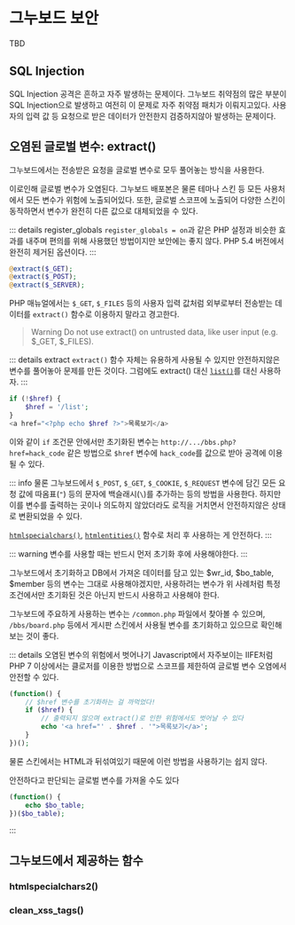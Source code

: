 # 그누보드 보안

TBD

## SQL Injection

SQL Injection 공격은 흔하고 자주 발생하는 문제이다. 그누보드 취약점의 많은 부분이 SQL Injection으로 발생하고 여전히 이 문제로 자주 취약점 패치가 이뤄지고있다. 사용자의 입력 값 등 요청으로 받은 데이터가 안전한지 검증하지않아 발생하는 문제이다.

## 오염된 글로벌 변수: extract()

그누보드에서는 전송받은 요청을 글로벌 변수로 모두 풀어놓는 방식을 사용한다.

이로인해 글로벌 변수가 오염된다. 그누보드 배포본은 물론 테마나 스킨 등 모든 사용처에서 모든 변수가 위험에 노출되어있다. 또한, 글로벌 스코프에 노출되어 다양한 스킨이 동작하면서 변수가 완전히 다른 값으로 대체되었을 수 있다.

::: details register_globals
`register_globals = on`과 같은 PHP 설정과 비슷한 효과를 내주며 편의를 위해 사용했던 방법이지만 보안에는 좋지 않다. PHP 5.4 버전에서 완전히 제거된 옵션이다.
:::

```php
@extract($_GET);
@extract($_POST);
@extract($_SERVER);
```

PHP 매뉴얼에서는 `$_GET`, `$_FILES` 등의 사용자 입력 값처럼 외부로부터 전송받는 데이터를 `extract()` 함수로 이용하지 말라고 경고한다.

> Warning Do not use extract() on untrusted data, like user input (e.g. $\_GET, $\_FILES).

::: details extract
`extract()` 함수 자체는 유용하게 사용될 수 있지만 안전하지않은 변수를 풀어놓아 문제를 만든 것이다. 그럼에도 extract() 대신 [`list()`](https://www.php.net/manual/en/function.list.php)를 대신 사용하자.
:::

```php
if (!$href) {
    $href = '/list';
}
<a href="<?php echo $href ?>">목록보기</a>
```

이와 같이 `if` 조건문 안에서만 초기화된 변수는 `http://.../bbs.php?href=hack_code` 같은 방법으로 `$href` 변수에 `hack_code`를 값으로 받아 공격에 이용될 수 있다.

::: info
물론 그누보드에서 `$_POST`, `$_GET`, `$_COOKIE`, `$_REQUEST` 변수에 담긴 모든 요청 값에 따옴표(`"`) 등의 문자에 백슬래시(`\`)를 추가하는 등의 방법을 사용한다. 하지만 이를 변수를 출력하는 곳이나 의도하지 않았더라도 로직을 거치면서 안전하지않은 상태로 변환되었을 수 있다.

[`htmlspecialchars()`](https://www.php.net/manual/en/function.htmlspecialchars), [`htmlentities()`](https://www.php.net/manual/en/function.htmlentities.php) 함수로 처리 후 사용하는 게 안전하다.
:::

::: warning
변수를 사용할 때는 반드시 먼저 초기화 후에 사용해야한다.
:::

그누보드에서 초기화하고 DB에서 가져온 데이터를 담고 있는 $wr_id, $bo_table, $member 등의 변수는 그대로 사용해야겠지만, 사용하려는 변수가 위 사례처럼 특정 조건에서만 초기화된 것은 아닌지 반드시 사용하고 사용해야 한다.

그누보드에 주요하게 사용하는 변수는 `/common.php` 파일에서 찾아볼 수 있으며, `/bbs/board.php` 등에서 게시판 스킨에서 사용될 변수를 초기화하고 있으므로 확인해 보는 것이 좋다.

::: details 오염된 변수의 위험에서 벗어나기
Javascript에서 자주보이는 IIFE처럼 PHP 7 이상에서는 클로저를 이용한 방법으로 스코프를 제한하여 글로벌 변수 오염에서 안전할 수 있다.

```php
(function() {
    // $href 변수를 초기화하는 걸 까먹었다!
    if ($href) {
        // 출력되지 않으며 extract()로 인한 위험에서도 벗어날 수 있다
        echo '<a href="' . $href . '">목록보기</a>';
    }
})();
```

물론 스킨에서는 HTML과 뒤섞여있기 때문에 이런 방법을 사용하기는 쉽지 않다.

안전하다고 판단되는 글로벌 변수를 가져올 수도 있다

```php
(function() {
    echo $bo_table;
})($bo_table);
```

:::

## 그누보드에서 제공하는 함수

### htmlspecialchars2()

### clean_xss_tags()
